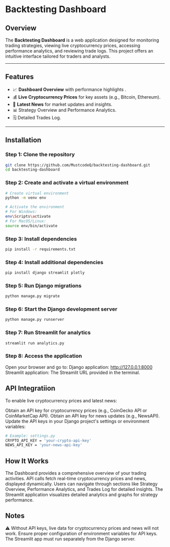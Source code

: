 # Backtesting Dashboard

## Overview
The **Backtesting Dashboard** is a web application designed for monitoring trading strategies, viewing  live cryptocurrency prices, accessing performance analytics, and reviewing trade logs. This project offers an intuitive interface tailored for traders and analysts.

---

## Features
- 📈 **Dashboard Overview** with performance highlights .
- 💰 **Live Cryptocurrency Prices** for key assets (e.g., Bitcoin, Ethereum).
- 📰 **Latest News** for market updates and insights.
- 📊 Strategy Overview and Performance Analytics.
- 🗒️ Detailed Trades Log.

---


## Installation

### Step 1: Clone the  repository
```bash
git clone https://github.com/MustcodeQ/backtesting-dashboard.git
cd backtesting-dashboard
```
### Step 2: Create and activate a virtual environment
```bash
# Create virtual environment
python -m venv env

# Activate the environment
# For Windows:
env\Scripts\activate
# For MacOS/Linux:
source env/bin/activate
```
### Step 3: Install dependencies
```bash
pip install -r requirements.txt
```
### Step 4: Install additional dependencies
```bash
pip install django streamlit plotly
```
### Step 5: Run Django migrations
```bash
python manage.py migrate
```
### Step 6: Start the Django development server
```bash
python manage.py runserver
```
### Step 7: Run Streamlit for analytics
```bash
streamlit run analytics.py
```
### Step 8: Access the application
Open your browser and go to:
Django application: http://127.0.0.1:8000
Streamlit application: The Streamlit URL provided in the terminal.

## API Integratiion
To enable live cryptocurrency prices and latest news:

Obtain an API key for cryptocurrency prices (e.g., CoinGecko API or CoinMarketCap API).
Obtain an API key for news updates (e.g., NewsAPI).
Update the API keys in your Django project's settings or environment variables:
```bash
# Example: settings.py
CRYPTO_API_KEY = 'your-crypto-api-key'
NEWS_API_KEY = 'your-news-api-key'
```


## How It Works
The Dashboard provides a comprehensive overview of your trading activities.
API calls fetch real-time cryptocurrency prices and news, displayed dynamically.
Users can navigate through sections like Strategy Overview, Performance Analytics, and Trades Log for detailed insights.
The Streamlit application visualizes detailed analytics and graphs for strategy performance.

## Notes
⚠️ Without API keys, live data for cryptocurrency prices and news will not work.
Ensure proper configuration of environment variables for API keys.
The Streamlit app must run separately from the Django server.
